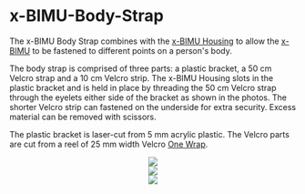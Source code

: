 x-BIMU-Body-Strap
=================

The x-BIMU Body Strap combines with the [x-BIMU Housing](http://www.x-io.co.uk/products/x-bimu-accessories/x-bimu-housing/) to allow the [x-BIMU](http://www.x-io.co.uk/x-bimu) to be fastened to different points on a person's body.

The body strap is comprised of three parts: a plastic bracket, a 50 cm Velcro strap and a 10 cm Velcro strip.  The x-BIMU Housing slots in the plastic bracket and is held in place by threading the 50 cm Velcro strap through the eyelets either side of the bracket as shown in the photos.  The shorter Velcro strip can fastened on the underside for extra security.  Excess material can be removed with scissors.

The plastic bracket is laser-cut from 5 mm acrylic plastic.  The Velcro parts are cut from a reel of 25 mm width Velcro [One Wrap](http://www.hookandloop-direct.co.uk/hook-loop-cable-ties-strapping/25m-velcro-one-wrap-strapping-reels/25mm-x-25m-black-velcro-brand-one-wrap-strapping-detail).


<div align="center">
<img src="https://raw.github.com/xioTechnologies/x-BIMU-Body-Strap/master/x-BIMU%20Body%20Strap%20Housing.jpg"/><img>
</div>

<div align="center">
<img src="https://raw.github.com/xioTechnologies/x-BIMU-Body-Strap/master/x-BIMU%20Body%20Strap%20Stretched.jpg"/><img>
</div>

<div align="center">
<img src="https://raw.github.com/xioTechnologies/x-BIMU-Body-Strap/master/x-BIMU%20Body%20Strap%20Assembled.jpg"/><img>
</div>
